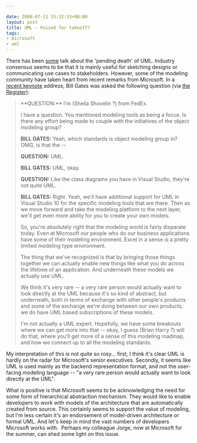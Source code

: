 ```yaml
---

date: 2008-07-11 15:32:53+00:00
layout: post
title: UML - Poised for takeoff?
tags:
- microsoft
- uml
---
```


There has been [some](http://catenary.wordpress.com/2006/11/13/uml-usage-survey/) talk about the 'pending death' of UML. Industry consensus seems to be that it is mainly useful for sketching designs or communicating use cases to stakeholders. However, some of the modeling community have taken heart from recent remarks from Microsoft. In a [recent keynote](http://www.microsoft.com/presspass/exec/billg/speeches/2008/06-03teched.mspx) address, Bill Gates was asked the following question (via [the Register](http://www.theregister.co.uk/2008/06/17/microsoft_uml_oslo/)):


<blockquote>**QUESTION:** I'm (Sheila Shovelin ?) from FedEx.

I have a question. You mentioned modeling tools as being a focus. Is there any effort being made to couple with the initiatives of the object modeling group?

**BILL GATES:** Yeah, which standards is object modeling group in?  OMG, is that the --

**QUESTION:** UML.

**BILL GATES:** UML, okay.

**QUESTION:** Like the class diagrams you have in Visual Studio, they're not quite UML.

**BILL GATES:** Right. Yeah, we'll have additional support for UML in Visual Studio 10 for the specific modeling tools that are there. Then as we move forward and take the modeling platform to the next layer, we'll get even more ability for you to create your own models.

So, you're absolutely right that the modeling world is fairly disparate today. Even at Microsoft our people who do our business applications have some of their modeling environment. Excel in a sense is a pretty limited modeling type environment.

The thing that we've recognized is that by bringing those things together we can actually enable new things like what you do across the lifetime of an application. And underneath these models we actually use UML.

We think it's very rare -- a very rare person would actually want to look directly at the UML because it's so kind of abstract, but underneath, both in terms of exchange with other people's products and some of the exchange we're doing between our own products, we do have UML based subscriptions of these models.

I'm not actually a UML expert. Hopefully, we have some breakouts where we can get more into that -- okay, I guess (Brian Harry ?) will do that, where you'll get more of a sense of this modeling roadmap, and how we connect up to all the modeling standards.</blockquote>


My interpretation of this is not quite so rosy... first, I think it's clear UML is hardly on the radar for Microsoft's senior executives. Secondly, it seems like UML is used mainly as the backend representation format, and not the user-facing modeling language -- "a very rare person would actually want to look directly at the UML".

What is positive is that Microsoft seems to be acknowledging the need for some form of hierarchical abstraction mechanism. They would like to enable developers to work with models of the architecture that are automatically created from source. This certainly seems to support the value of modeling, but I'm less certain it's an endorsement of model-driven architecture or formal UML. And let's keep in mind the vast numbers of developers Microsoft works with.  Perhaps my colleague Jorge, now at Microsoft for the summer, can shed some light on this issue.

